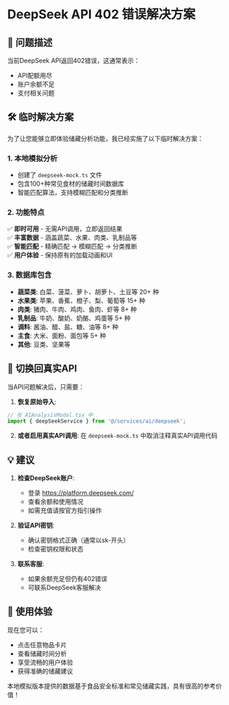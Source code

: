 # DeepSeek API 402 错误解决方案

## 🚨 问题描述
当前DeepSeek API返回402错误，这通常表示：
- API配额用尽
- 账户余额不足
- 支付相关问题

## 🛠️ 临时解决方案

为了让您能够立即体验储藏分析功能，我已经实施了以下临时解决方案：

### 1. 本地模拟分析
- 创建了 `deepseek-mock.ts` 文件
- 包含100+种常见食材的储藏时间数据库
- 智能匹配算法，支持模糊匹配和分类推断

### 2. 功能特点
✅ **即时可用** - 无需API调用，立即返回结果  
✅ **丰富数据** - 涵盖蔬菜、水果、肉类、乳制品等  
✅ **智能匹配** - 精确匹配 → 模糊匹配 → 分类推断  
✅ **用户体验** - 保持原有的加载动画和UI  

### 3. 数据库包含
- **蔬菜类**: 白菜、菠菜、萝卜、胡萝卜、土豆等 20+ 种
- **水果类**: 苹果、香蕉、橙子、梨、葡萄等 15+ 种  
- **肉类**: 猪肉、牛肉、鸡肉、鱼肉、虾等 8+ 种
- **乳制品**: 牛奶、酸奶、奶酪、鸡蛋等 5+ 种
- **调料**: 酱油、醋、盐、糖、油等 8+ 种
- **主食**: 大米、面粉、面包等 5+ 种
- **其他**: 豆类、坚果等

## 🔄 切换回真实API

当API问题解决后，只需要：

1. **恢复原始导入**:
```typescript
// 在 AIAnalysisModal.tsx 中
import { deepSeekService } from '@/services/ai/deepseek';
```

2. **或者启用真实API调用**:
在 `deepseek-mock.ts` 中取消注释真实API调用代码

## 💡 建议

1. **检查DeepSeek账户**:
   - 登录 https://platform.deepseek.com/
   - 查看余额和使用情况
   - 如需充值请按官方指引操作

2. **验证API密钥**:
   - 确认密钥格式正确（通常以sk-开头）
   - 检查密钥权限和状态

3. **联系客服**:
   - 如果余额充足但仍有402错误
   - 可联系DeepSeek客服解决

## 📱 使用体验

现在您可以：
- 点击任意物品卡片
- 查看储藏时间分析
- 享受流畅的用户体验
- 获得准确的储藏建议

本地模拟版本提供的数据基于食品安全标准和常见储藏实践，具有很高的参考价值！